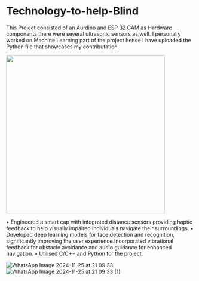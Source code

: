 # Technology-to-help-Blind
This Project consisted of an Aurdino and ESP 32 CAM as Hardware components there were several ultrasonic sensors as well. I personally worked on Machine Learning part of the project hence I have uploaded the Python file that showcases my contributation.


<img width="424" src="https://github.com/user-attachments/assets/fd7c5b55-06d6-4522-a19e-530b1b510936"/>


• Engineered a smart cap with integrated distance sensors providing haptic feedback to help visually impaired individuals navigate their surroundings.
• Developed deep learning models for face detection and recognition, significantly improving the user experience.Incorporated vibrational feedback for obstacle avoidance and audio guidance for enhanced navigation.
• Utilised C/C++ and Python for the project.


![WhatsApp Image 2024-11-25 at 21 09 33](https://github.com/user-attachments/assets/e4309cf4-f64f-441b-8ac4-4026479b9260)
![WhatsApp Image 2024-11-25 at 21 09 33 (1)](https://github.com/user-attachments/assets/c3c277fe-8977-40ad-b125-55dd6e230b82)

